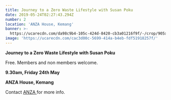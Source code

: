 ```yaml
---
title: Journey to a Zero Waste Lifestyle with Susan Poku
date: 2019-05-24T02:27:43.294Z
number: 2
location: 'ANZA House, Kemang'
banner: >-
  https://ucarecdn.com/da98c9b4-105c-424d-8420-cb3a01216f9f/-/crop/905x690/0,0/-/preview/
image: 'https://ucarecdn.com/cac3d00c-5699-414a-b4eb-fdf51918257f/'
---
```

**Journey to a Zero Waste Lifestyle with Susan Poku**

Free. Members and non members welcome.

**9.30am, Friday 24th May**

**ANZA House, Kemang**

Contact [ANZA ](http://anzajakarta.com/)for more info.
